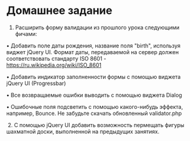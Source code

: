 # Домашнее задание 
1. Расширить форму валидации из прошлого урока следующими фичами:

•	Добавить поле даты рождения, название поля "birth", используя виджет jQuery UI. Формат даты, передаваемой на сервер должен соответствовать стандарту ISO 8601 - https://ru.wikipedia.org/wiki/ISO_8601

•	Добавить индикатор заполненности формы с помощью виджета jQuery UI (Progressbar)

•	Все возвращаемые ошибки выводить с помощью виджета Dialog

•	Ошибочные поля подсветить с помощью какого-нибудь эффекта, например, Bounce.
Не забудьте скачать обновленный validator.php

 2. C помощью jQuery UI добавить возможность пермещать фигуры шахматной доски, выполненной на предыдущих занятиях.
